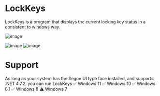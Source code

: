 # LockKeys
LockKeys is a program that displays the current locking key status in a consistent to windows way.

![image](https://github.com/FikuSystems/LockKeys.Main/assets/87896898/d3b0799d-fc2e-46a5-b790-af0337abba5c)

![image](https://github.com/FikuSystems/LockKeys.Main/assets/87896898/74436209-4906-43be-80ec-08b87d3c6fb9)
![image](https://github.com/FikuSystems/LockKeys.Main/assets/87896898/c46ae8d5-1d78-49d6-9613-81151957f0d5)
# Support
As long as your system has the Segoe UI type face installed, and supports .NET 4.7.2, you can run LockKeys
✅ Windows 11
✅ Windows 10
✅ Windows 8.1
✅ Windows 8
⚠ Windows 7
